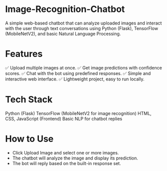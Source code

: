 # Image-Recognition-Chatbot
A simple web-based chatbot that can analyze uploaded images and interact with the user through text conversations using Python (Flask), TensorFlow (MobileNetV2), and basic Natural Language Processing.

# Features
✅ Upload multiple images at once.
✅ Get image predictions with confidence scores.
✅ Chat with the bot using predefined responses.
✅ Simple and interactive web interface.
✅ Lightweight project, easy to run locally.

# Tech Stack
Python (Flask)
TensorFlow (MobileNetV2 for image recognition)
HTML, CSS, JavaScript (Frontend)
Basic NLP for chatbot replies

# How to Use
* Click Upload Image and select one or more images.
* The chatbot will analyze the image and display its prediction.
* The bot will reply based on the built-in response set.

